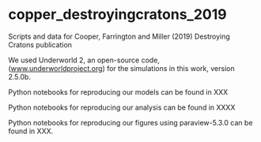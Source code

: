 # copper_destroyingcratons_2019
Scripts and data for Cooper, Farrington and Miller (2019) Destroying Cratons publication

We used Underworld 2, an open-source code, (www.underworldproject.org) for the simulations in this work, version 2.5.0b.  

Python notebooks for reproducing our models can be found in XXX

Python notebooks for reproducing our analysis can be found in XXXX

Python notebooks for reproducing our figures using paraview-5.3.0 can be found in XXX.
